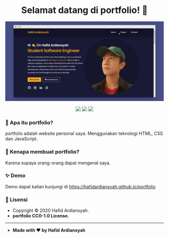 <h1 align="center">Selamat datang di portfolio! 👋</h1>

![portfolio - Screenshot](/assets/images/home.png)

<p align ="Center">

<img src="https://img.shields.io/github/issues/hafidardiansyah/portfolio?style=flat-square">
<img src="https://img.shields.io/github/stars/hafidardiansyah/portfolio?style=flat-square">
<img src="https://img.shields.io/github/forks/hafidardiansyah/portfolio?style=flat-square">

</p>

### 🤔 Apa itu portfolio?

portfolio adalah website personal saya. Menggunakan teknologi HTML, CSS dan JavaScript.

### 🎉 Kenapa membuat portfolio?

Karena supaya orang-orang dapat mengenal saya.

### ✨ Demo

Demo dapat kalian kunjungi di https://hafidardiansyah.github.io/portfolio

### 📝 Lisensi

- Copyright © 2020 Hafid Ardiansyah.
- **portfolio CC0-1.0 License.**

---

- **Made with ❤️ by Hafid Ardiansyah**
